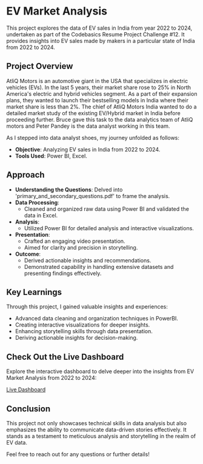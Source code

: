 # EV Market Analysis

This project explores the data of EV sales in India from year 2022 to 2024, undertaken as part of the Codebasics Resume Project Challenge #12. It provides insights into EV sales made by makers in a particular state of India from 2022 to 2024. 

## Project Overview

AtliQ Motors is an automotive giant in the USA that specializes in electric vehicles (EVs). In the last 5 years, their market share rose to 25% in North America's electric and hybrid vehicles segment. As a part of their expansion plans, they wanted to launch their bestselling models in India where their market share is less than 2%. The chief of AtliQ Motors India wanted to do a detailed market study of the existing EV/Hybrid market in India before proceeding further. Bruce gave this task to the data analytics team of AtliQ motors and Peter Pandey is the data analyst working in this team.

As I stepped into data analyst shoes, my journey unfolded as follows:

- **Objective**: Analyzing EV sales in India from 2022 to 2024.
- **Tools Used**: Power BI, Excel.
  
## Approach

- **Understanding the Questions**: Delved into 'primary_and_secondary_questions.pdf' to frame the analysis.
- **Data Processing**:
  - Cleaned and organized raw data using Power BI and validated the data in Excel.
- **Analysis**:
  - Utilized Power BI for detailed analysis and interactive visualizations.
- **Presentation**:
  - Crafted an engaging video presentation.
  - Aimed for clarity and precision in storytelling.
- **Outcome**:
  - Derived actionable insights and recommendations.
  - Demonstrated capability in handling extensive datasets and presenting findings effectively.

## Key Learnings

Through this project, I gained valuable insights and experiences:

- Advanced data cleaning and organization techniques in PowerBI.
- Creating interactive visualizations for deeper insights.
- Enhancing storytelling skills through data presentation.
- Deriving actionable insights for decision-making.

## Check Out the Live Dashboard

Explore the interactive dashboard to delve deeper into the insights from EV Market Analysis from 2022 to 2024:

[Live Dashboard](https://app.powerbi.com/view?r=eyJrIjoiZTAzMjFhZjQtNjVmYi00YzRjLThiMzQtMWJiY2MwNzk5YjA3IiwidCI6ImM2ZTU0OWIzLTVmNDUtNDAzMi1hYWU5LWQ0MjQ0ZGM1YjJjNCJ9)

## Conclusion

This project not only showcases technical skills in data analysis but also emphasizes the ability to communicate data-driven stories effectively. It stands as a testament to meticulous analysis and storytelling in the realm of EV data.

Feel free to reach out for any questions or further details!
